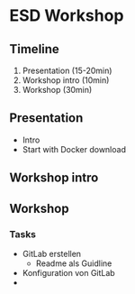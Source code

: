 # ESD Workshop 

## Timeline
1. Presentation (15-20min)
2. Workshop intro (10min)
3. Workshop (30min)
    
## Presentation
- Intro
- Start with Docker download

## Workshop intro


## Workshop
### Tasks
- GitLab erstellen
    - Readme als Guidline
- Konfiguration von GitLab
- 

